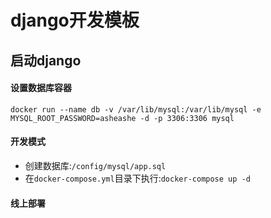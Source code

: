 # django开发模板



## 启动django
#### 设置数据库容器
```
docker run --name db -v /var/lib/mysql:/var/lib/mysql -e MYSQL_ROOT_PASSWORD=asheashe -d -p 3306:3306 mysql
```
#### 开发模式
- 创建数据库:`/config/mysql/app.sql`
- 在`docker-compose.yml`目录下执行:`docker-compose up -d`

#### 线上部署

